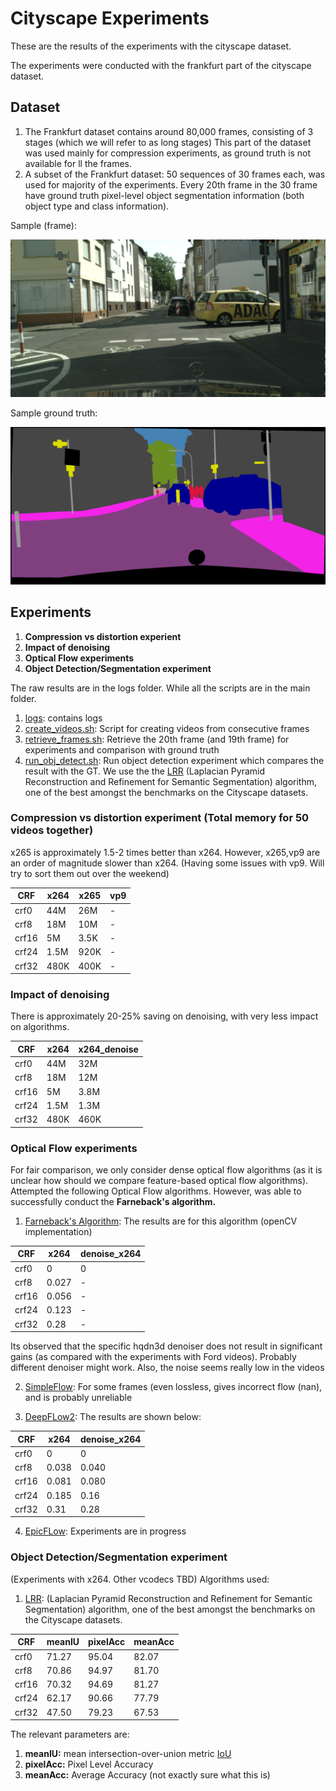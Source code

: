 # Cityscape Experiments
These are the results of the experiments with the cityscape dataset.

The experiments were conducted with the frankfurt part of the cityscape dataset.
## Dataset

1. The Frankfurt dataset contains around 80,000 frames, consisting of 3 stages (which we will refer to as long stages)
This part of the dataset was used mainly for compression experiments, as ground truth is not available for ll the frames.
2. A subset of the Frankfurt dataset: 50 sequences of 30 frames each, was used for majority of the experiments. 
Every 20th frame in the 30 frame have ground truth pixel-level object segmentation information 
(both object type and class information).

Sample (frame): 

![Sample Frame](sample_data/frankfurt_000000_000293_leftImg8bit.png)

Sample ground truth:

![Sample GT](sample_data/frankfurt_000000_000294_gtFine_color.png)

## Experiments
1. **Compression vs distortion experient**
2. **Impact of denoising**
3. **Optical Flow experiments**
4. **Object Detection/Segmentation experiment**

The raw results are in the logs folder. While all the scripts are in the main folder. 

1. [logs](logs): contains logs
2. [create_videos.sh](create_videos.sh): Script for creating videos from consecutive frames
3. [retrieve_frames.sh](retrieve_frames.sh): Retrieve the 20th frame (and 19th frame) for experiments and comparison with ground truth
4. [run_obj_detect.sh](run_obj_detect.sh): Run object detection experiment which compares the result with the GT. We use the the [LRR](https://github.com/golnazghiasi/LRR) (Laplacian Pyramid Reconstruction and Refinement for Semantic Segmentation) algorithm, one of the best amongst the benchmarks on the Cityscape datasets.

### Compression vs distortion experiment (Total memory for 50 videos together)
x265 is approximately 1.5-2 times better than x264. 
However, x265,vp9 are an order of magnitude slower than x264.
(Having some issues with vp9. Will try to sort them out over the weekend)

CRF| x264 |x265 | vp9
--- | --- | --- | ---
crf0| 44M | 26M | -
crf8| 18M | 10M | -
crf16| 5M | 3.5K | -
crf24| 1.5M | 920K | -
crf32| 480K | 400K | -


### Impact of denoising
There is approximately 20-25% saving on denoising, with very less impact on algorithms.

CRF| x264 |x264_denoise
--- | --- | --- 
crf0| 44M | 32M  
crf8| 18M | 12M
crf16| 5M | 3.8M
crf24| 1.5M | 1.3M
crf32| 480K |460K

### Optical Flow experiments
For fair comparison, we only consider dense optical flow algorithms (as it is unclear how should we compare feature-based optical flow algorithms). Attempted the following Optical Flow algorithms. However, was able to successfully conduct the **Farneback's algorithm.**

1. [Farneback's Algorithm](http://docs.opencv.org/2.4/modules/video/doc/motion_analysis_and_object_tracking.html): The results are for this algorithm (openCV implementation)

CRF| x264 |denoise_x264
--- | --- | ---
crf0| 0 | 0 
crf8| 0.027 | -
crf16| 0.056 | -
crf24| 0.123 | -
crf32| 0.28 | -

Its observed that the specific hqdn3d denoiser does not result in significant gains (as compared with the experiments with Ford videos). Probably different denoiser might work. Also, the noise seems really low in the videos

2. [SimpleFlow](http://graphics.berkeley.edu/papers/Tao-SAN-2012-05/): For some frames (even lossless, gives incorrect flow (nan), and is probably unreliable

3. [DeepFLow2](http://thoth.inrialpes.fr/src/deepflow/): The results are shown below:

CRF| x264 |denoise_x264
--- | --- | ---
crf0| 0 | 0 
crf8| 0.038 | 0.040
crf16| 0.081 | 0.080
crf24| 0.185 | 0.16
crf32| 0.31 | 0.28 

4. [EpicFLow](http://thoth.inrialpes.fr/src/epicflow/): Experiments are in progress


### Object Detection/Segmentation experiment

(Experiments with x264. Other vcodecs TBD)
Algorithms used:

1. [LRR](https://github.com/golnazghiasi/LRR): (Laplacian Pyramid Reconstruction and Refinement for Semantic Segmentation) algorithm, one of the best amongst the benchmarks on the Cityscape datasets.

CRF|meanIU |pixelAcc | meanAcc
--- | --- | --- | ---
crf0|71.27| 95.04 | 82.07 
crf8|70.86 | 94.97 | 81.70
crf16| 70.32 | 94.69 | 81.27
crf24| 62.17 | 90.66 | 77.79
crf32| 47.50 | 79.23 | 67.53

The relevant parameters are:

1. **meanIU:** mean intersection-over-union metric [IoU](https://www.cityscapes-dataset.com/benchmarks/) 
2. **pixelAcc:** Pixel Level Accuracy
3. **meanAcc:** Average Accuracy (not exactly sure what this is)

